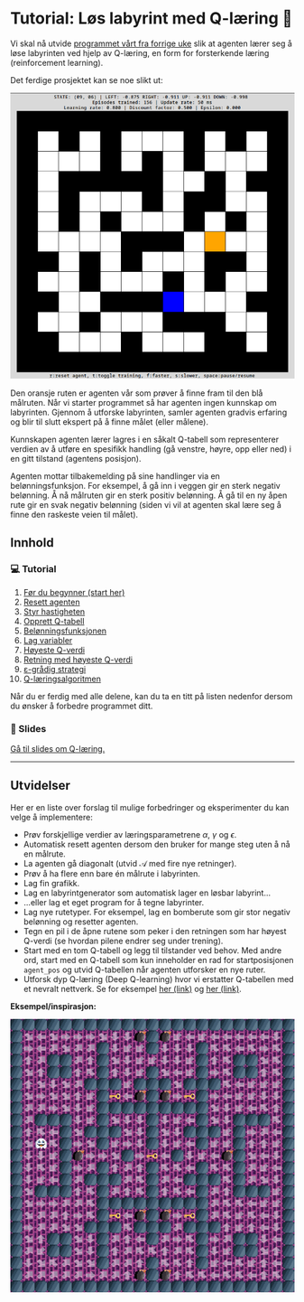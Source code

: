 # Tutorial: Løs labyrint med Q-læring &#129302;

Vi skal nå utvide [programmet vårt fra forrige uke](https://inf100.ii.uib.no/lab/8/#tutorial-5-april-labyrint) slik at agenten lærer seg å løse labyrinten ved hjelp av Q-læring, en form for forsterkende læring (reinforcement learning).

Det ferdige prosjektet kan se noe slikt ut:

![Animert eksempel som viser det ferdige prosjektet.](./img/example_animated.gif)

Den oransje ruten er agenten vår som prøver å finne fram til den blå målruten. Når vi starter programmet så har agenten ingen kunnskap om labyrinten. Gjennom å utforske labyrinten, samler agenten gradvis erfaring og blir til slutt ekspert på å finne målet (eller målene). 

Kunnskapen agenten lærer lagres i en såkalt Q-tabell som representerer verdien av å utføre en spesifikk handling (gå venstre, høyre, opp eller ned) i en gitt tilstand (agentens posisjon).

Agenten mottar tilbakemelding på sine handlinger via en belønningsfunksjon. For eksempel, å gå inn i veggen gir en sterk negativ belønning. Å nå målruten gir en sterk positiv belønning. Å gå til en ny åpen rute gir en svak negativ belønning (siden vi vil at agenten skal lære seg å finne den raskeste veien til målet).



## Innhold

### &#128187; Tutorial

1. [Før du begynner (start her)](./del_1.md)
2. [Resett agenten](./del_2.md)
3. [Styr hastigheten](./del_3.md)
4. [Opprett Q-tabell](./del_4.md)
5. [Belønningsfunksjonen](./del_5.md)
6. [Lag variabler](./del_6.md)
7. [Høyeste Q-verdi](./del_7.md)
8. [Retning med høyeste Q-verdi](./del_8.md)
9. [ε-grådig strategi](./del_9.md)
10. [Q-læringsalgoritmen](./del_10.md)

Når du er ferdig med alle delene, kan du ta en titt på listen nedenfor dersom du ønsker å forbedre programmet ditt.

### &#128210; Slides

[Gå til slides om Q-læring.](./slides/main.pdf)

---

## Utvidelser

Her er en liste over forslag til mulige forbedringer og eksperimenter du kan velge å implementere:

- Prøv forskjellige verdier av læringsparametrene $\alpha$, $\gamma$ og $\epsilon$.
- Automatisk resett agenten dersom den bruker for mange steg uten å nå en målrute.
- La agenten gå diagonalt (utvid $\mathcal{A}$ med fire nye retninger).
- Prøv å ha flere enn bare én målrute i labyrinten.
- Lag fin grafikk.
- Lag en labyrintgenerator som automatisk lager en løsbar labyrint...
- ...eller lag et eget program for å tegne labyrinter.
- Lag nye rutetyper. For eksempel, lag en bomberute som gir stor negativ belønning og resetter agenten.
- Tegn en pil i de åpne rutene som peker i den retningen som har høyest Q-verdi (se hvordan pilene endrer seg under trening).
- Start med en tom Q-tabell og legg til tilstander ved behov. Med andre ord, start med en Q-tabell som kun inneholder en rad for startposisjonen `agent_pos` og utvid Q-tabellen når agenten utforsker en nye ruter.
- Utforsk dyp Q-læring (Deep Q-learning) hvor vi erstatter Q-tabellen med et nevralt nettverk. Se for eksempel [her (link)](https://www.youtube.com/watch?v=AhyznRSDjw8) og [her (link)](https://huggingface.co/learn/deep-rl-course/unit3/introduction).

**Eksempel/inspirasjon:**

![Animert eksempel som viser en forbedret versjon.](./img/improved_example_animated.gif)


